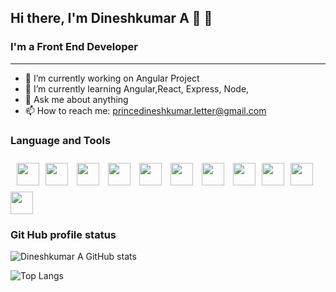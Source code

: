 
## Hi there, I'm Dineshkumar A :tada: 👋

### I'm a Front End Developer
***

- 🔭 I’m currently working on Angular Project
- 🌱 I’m currently learning  Angular,React, Express, Node, 
- 💬 Ask me about anything
- 📫 How to reach me: princedineshkumar.letter@gmail.com

### Language and  Tools

<img src="https://cdn.jsdelivr.net/gh/devicons/devicon@latest/icons/html5/html5-plain-wordmark.svg" width=36px; style="padding:10px;"><img src="https://cdn.jsdelivr.net/gh/devicons/devicon@latest/icons/css3/css3-original-wordmark.svg" width=36px style="padding-right:10px;">
<img src="https://cdn.jsdelivr.net/gh/devicons/devicon@latest/icons/javascript/javascript-original.svg" width=36px style="padding-right:10px;">
 <img src="https://cdn.jsdelivr.net/gh/devicons/devicon@latest/icons/typescript/typescript-original.svg" width=36px style="padding-right:10px;">
 <img src="https://cdn.jsdelivr.net/gh/devicons/devicon@latest/icons/angular/angular-original.svg" width=36px style="padding-right:10px;">
 <img src="https://cdn.jsdelivr.net/gh/devicons/devicon@latest/icons/vscode/vscode-original.svg" width=36px style="padding-right:10px;">
<img src="https://cdn.jsdelivr.net/gh/devicons/devicon@latest/icons/amazonwebservices/amazonwebservices-original-wordmark.svg" width=36px style="padding-right:10px;"/>
<img src="https://cdn.jsdelivr.net/gh/devicons/devicon@latest/icons/bootstrap/bootstrap-original.svg" width=36px style="padding-right:10px;"><img src="https://cdn.jsdelivr.net/gh/devicons/devicon@latest/icons/github/github-original-wordmark.svg" width=36px style="padding-right:10px;"><img src="https://cdn.jsdelivr.net/gh/devicons/devicon@latest/icons/githubactions/githubactions-original.svg" width=36px style="padding-right:10px;">
<img src="https://cdn.jsdelivr.net/gh/devicons/devicon@latest/icons/git/git-original-wordmark.svg" width=36px style="padding-right:10px">
### Git Hub profile status
    
![Dineshkumar A GitHub stats](https://github-readme-stats.vercel.app/api?username=princedinesh007&show_icons=true)
          
![Top Langs](https://github-readme-stats.vercel.app/api/top-langs/?username=princedinesh007)
